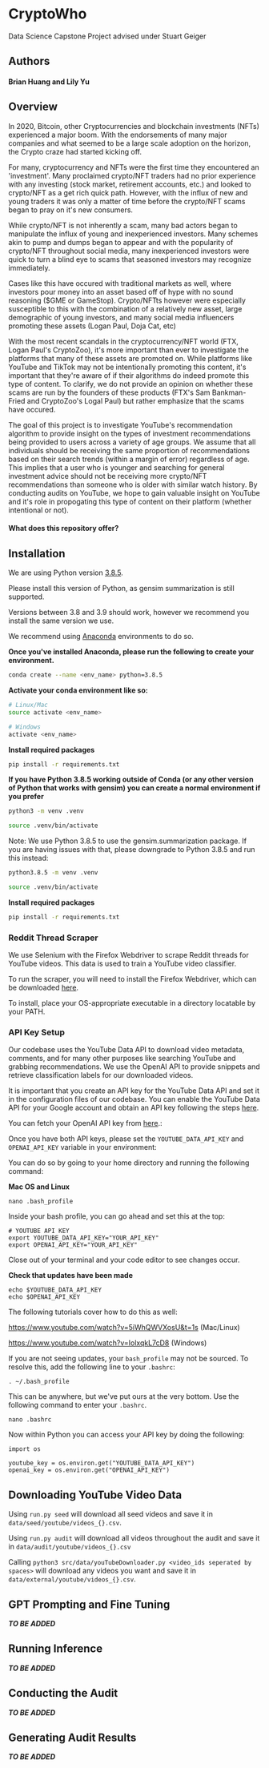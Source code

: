 # CryptoWho
Data Science Capstone Project advised under Stuart Geiger

## Authors
#### Brian Huang and Lily Yu

## Overview
In 2020, Bitcoin, other Cryptocurrencies and blockchain investments (NFTs) experienced a major boom. With the endorsements of many major companies and what seemed to be a large scale adoption on the horizon, the Crypto craze had started kicking off.

For many, cryptocurrency and NFTs were the first time they encountered an 'investment'. Many proclaimed crypto/NFT traders had no prior experience with any investing (stock market, retirement accounts, etc.) and looked to crypto/NFT as a get rich quick path. However, with the influx of new and young traders it was only a matter of time before the crypto/NFT scams began to pray on it's new consumers.

While crypto/NFT is not inherently a scam, many bad actors began to manipulate the influx of young and inexperienced investors. Many schemes akin to pump and dumps began to appear and with the popularity of crypto/NFT throughout social media, many inexperienced investors were quick to turn a blind eye to scams that seasoned investors may recognize immediately.

Cases like this have occured with traditional markets as well, where investors pour money into an asset based off of hype with no sound reasoning ($GME or GameStop). Crypto/NFTts however were especially susceptible to this with the combination of a relatively new asset, large demographic of young investors, and many social media influencers promoting these assets (Logan Paul, Doja Cat, etc)

With the most recent scandals in the cryptocurrency/NFT world (FTX, Logan Paul's CryptoZoo), it's more important than ever to investigate the platforms that many of these assets are promoted on. While platforms like YouTube and TikTok may not be intentionally promoting this content, it's important that they're aware of if their algorithms do indeed promote this type of content. To clarify, we do not provide an opinion on whether these scams are run by the founders of these products (FTX's Sam Bankman-Fried and CryptoZoo's Logal Paul) but rather emphasize that the scams have occured.

The goal of this project is to investigate YouTube's recommendation algorithm to provide insight on the types of investment recommendations being provided to users across a variety of age groups. We assume that all individuals should be receiving the same proportion of recommendations based on their search trends (within a margin of error) regardless of age. This implies that a user who is younger and searching for general investment advice should not be receiving more crypto/NFT recommendations than someone who is older with similar watch history. By conducting audits on YouTube, we hope to gain valuable insight on YouTube and it's role in propogating this type of content on their platform (whether intentional or not).

#### What does this repository offer?

## Installation

We are using Python version [3.8.5](https://www.python.org/downloads/release/python-385/).

Please install this version of Python, as gensim summarization is still supported.

Versions between 3.8 and 3.9 should work, however we recommend you install the same version we use.

We recommend using [Anaconda](https://www.anaconda.com/) environments to do so.

**Once you've installed Anaconda, please run the following to create your environment.**

```bash
conda create --name <env_name> python=3.8.5
```

**Activate your conda environment like so:**
```bash
# Linux/Mac
source activate <env_name>

# Windows
activate <env_name>
```

**Install required packages**

```bash
pip install -r requirements.txt
```

**If you have Python 3.8.5 working outside of Conda (or any other version of Python that works with gensim) you can create a normal environment if you prefer**

```bash
python3 -m venv .venv

source .venv/bin/activate
```

Note: We use Python 3.8.5 to use the gensim.summarization package. If you are having issues with that, please downgrade to Python 3.8.5 and run this instead:
```bash
python3.8.5 -m venv .venv

source .venv/bin/activate
```

**Install required packages**

```bash
pip install -r requirements.txt
```

### Reddit Thread Scraper

We use Selenium with the Firefox Webdriver to scrape Reddit threads for YouTube videos. This data is used to train a YouTube video classifier.

To run the scraper, you will need to install the Firefox Webdriver, which can be downloaded [here](https://github.com/mozilla/geckodriver/releases).

To install, place your OS-appropriate executable in a directory locatable by your PATH.

### API Key Setup

Our codebase uses the YouTube Data API to download video metadata, comments, and for many other purposes like searching YouTube and grabbing recommendations. We use the OpenAI API to provide snippets and retrieve classification labels for our downloaded videos.

It is important that you create an API key for the YouTube Data API and set it in the configuration files of our codebase.
You can enable the YouTube Data API for your Google account and obtain an API key following the steps <a href="https://developers.google.com/youtube/v3/getting-started">here</a>.

You can fetch your OpenAI API key from <a href="https://openai.com/blog/openai-api/">here</a>.:

Once you have both API keys, please set the ```YOUTUBE_DATA_API_KEY``` and ```OPENAI_API_KEY``` variable in your environment:

You can do so by going to your home directory and running the following command:

**Mac OS and Linux**

```
nano .bash_profile
```

Inside your bash profile, you can go ahead and set this at the top:

```
# YOUTUBE API KEY
export YOUTUBE_DATA_API_KEY="YOUR_API_KEY"
export OPENAI_API_KEY="YOUR_API_KEY"
```

Close out of your terminal and your code editor to see changes occur.

**Check that updates have been made**
```
echo $YOUTUBE_DATA_API_KEY
echo $OPENAI_API_KEY
```

The following tutorials cover how to do this as well:

https://www.youtube.com/watch?v=5iWhQWVXosU&t=1s (Mac/Linux)

https://www.youtube.com/watch?v=IolxqkL7cD8 (Windows)

If you are not seeing updates, your `bash_profile` may not be sourced. To resolve this, add the following line to your `.bashrc`:

```
. ~/.bash_profile
```

This can be anywhere, but we've put ours at the very bottom. Use the following command to enter your `.bashrc`.

```
nano .bashrc
```


Now within Python you can access your API key by doing the following:
```
import os

youtube_key = os.environ.get("YOUTUBE_DATA_API_KEY")
openai_key = os.environ.get("OPENAI_API_KEY")
```

## Downloading YouTube Video Data
Using `run.py seed` will download all seed videos and save it in `data/seed/youtube/videos_{}.csv`.

Using `run.py audit` will download all videos throughout the audit and save it in `data/audit/youtube/videos_{}.csv`

Calling `python3 src/data/youTubeDownloader.py <video_ids seperated by spaces>` will download any videos you want and save it in `data/external/youtube/videos_{}.csv`. 

## GPT Prompting and Fine Tuning
***TO BE ADDED***

## Running Inference
***TO BE ADDED***

## Conducting the Audit
***TO BE ADDED***

## Generating Audit Results
***TO BE ADDED***
